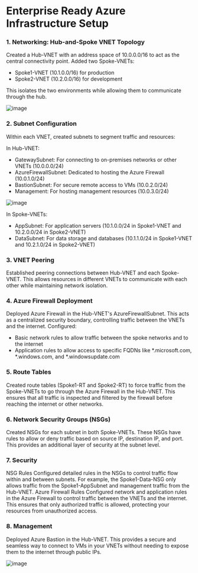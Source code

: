 # Enterprise Ready Azure Infrastructure Setup

### 1. Networking: Hub-and-Spoke VNET Topology
Created a Hub-VNET with an address space of 10.0.0.0/16 to act as the central connectivity point. Added two Spoke-VNETs:
- Spoke1-VNET (10.1.0.0/16) for production
- Spoke2-VNET (10.2.0.0/16) for development

This isolates the two environments while allowing them to communicate through the hub.

![image](https://github.com/user-attachments/assets/26eade83-27ae-401d-be4d-7f5e37d73916)


### 2. Subnet Configuration
Within each VNET, created subnets to segment traffic and resources:

In Hub-VNET:
- GatewaySubnet: For connecting to on-premises networks or other VNETs (10.0.0.0/24)
- AzureFirewallSubnet: Dedicated to hosting the Azure Firewall (10.0.1.0/24)
- BastionSubnet: For secure remote access to VMs (10.0.2.0/24)
- Management: For hosting management resources (10.0.3.0/24)



![image](https://github.com/user-attachments/assets/088789ba-413e-49c1-8470-20b96733fd30)


In Spoke-VNETs:
- AppSubnet: For application servers (10.1.0.0/24 in Spoke1-VNET and 10.2.0.0/24 in Spoke2-VNET)
- DataSubnet: For data storage and databases (10.1.1.0/24 in Spoke1-VNET and 10.2.1.0/24 in Spoke2-VNET)

### 3. VNET Peering
Established peering connections between Hub-VNET and each Spoke-VNET. This allows resources in different VNETs to communicate with each other while maintaining network isolation.

### 4. Azure Firewall Deployment
Deployed Azure Firewall in the Hub-VNET's AzureFirewallSubnet. This acts as a centralized security boundary, controlling traffic between the VNETs and the internet. Configured:
- Basic network rules to allow traffic between the spoke networks and to the internet
- Application rules to allow access to specific FQDNs like *.microsoft.com, *.windows.com, and *.windowsupdate.com

### 5. Route Tables
Created route tables (Spoke1-RT and Spoke2-RT) to force traffic from the Spoke-VNETs to go through the Azure Firewall in the Hub-VNET. This ensures that all traffic is inspected and filtered by the firewall before reaching the internet or other networks.

### 6. Network Security Groups (NSGs)
Created NSGs for each subnet in both Spoke-VNETs. These NSGs have rules to allow or deny traffic based on source IP, destination IP, and port. This provides an additional layer of security at the subnet level.

### 7. Security

NSG Rules
Configured detailed rules in the NSGs to control traffic flow within and between subnets. For example, the Spoke1-Data-NSG only allows traffic from the Spoke1-AppSubnet and management traffic from the Hub-VNET.
Azure Firewall Rules
Configured network and application rules in the Azure Firewall to control traffic between the VNETs and the internet. This ensures that only authorized traffic is allowed, protecting your resources from unauthorized access.

### 8. Management
Deployed Azure Bastion in the Hub-VNET. This provides a secure and seamless way to connect to VMs in your VNETs without needing to expose them to the internet through public IPs.


![image](https://github.com/user-attachments/assets/834500a8-6bdb-4497-8b85-97de4b2cbebe)

